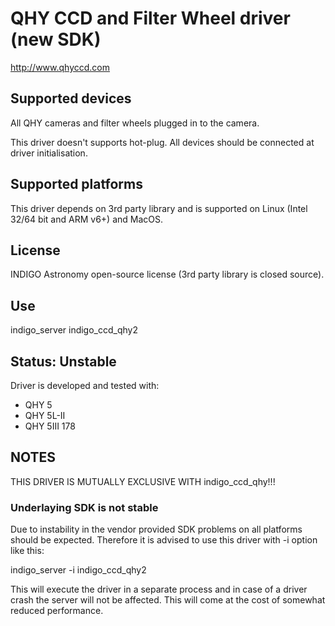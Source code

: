 # QHY CCD and Filter Wheel driver (new SDK)

http://www.qhyccd.com

## Supported devices

All QHY cameras and filter wheels plugged in to the camera.

This driver doesn't supports hot-plug. All devices should be connected at driver initialisation.

## Supported platforms

This driver depends on 3rd party library and is supported on Linux (Intel 32/64 bit and ARM v6+) and MacOS.

## License

INDIGO Astronomy open-source license (3rd party library is closed source).

## Use

indigo_server indigo_ccd_qhy2

## Status: Unstable

Driver is developed and tested with:
* QHY 5
* QHY 5L-II
* QHY 5III 178

## NOTES

THIS DRIVER IS MUTUALLY EXCLUSIVE WITH indigo_ccd_qhy!!!

### Underlaying SDK is not stable
Due to instability in the vendor provided SDK problems on all platforms should be expected. Therefore it is
advised to use this driver with -i option like this:

indigo_server -i indigo_ccd_qhy2

This will execute the driver in a separate process and in case of a driver crash the server will not be affected.
This will come at the cost of somewhat reduced performance.


